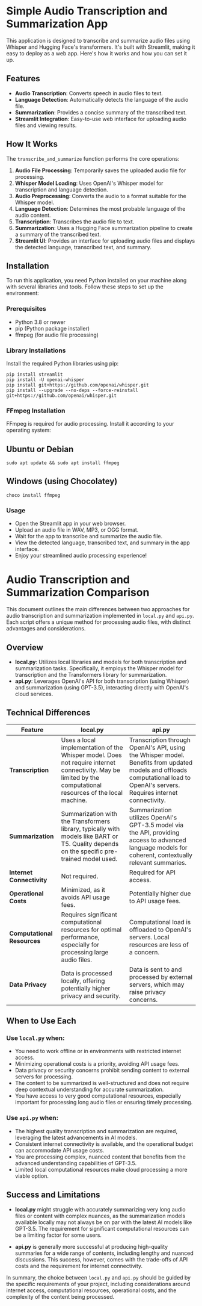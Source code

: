 # Simple Audio Transcription and Summarization App

This application is designed to transcribe and summarize audio files using Whisper and Hugging Face's transformers. It's built with Streamlit, making it easy to deploy as a web app. Here's how it works and how you can set it up.

## Features

- **Audio Transcription**: Converts speech in audio files to text.
- **Language Detection**: Automatically detects the language of the audio file.
- **Summarization**: Provides a concise summary of the transcribed text.
- **Streamlit Integration**: Easy-to-use web interface for uploading audio files and viewing results.

## How It Works

The `transcribe_and_summarize` function performs the core operations:

1. **Audio File Processing**: Temporarily saves the uploaded audio file for processing.
2. **Whisper Model Loading**: Uses OpenAI's Whisper model for transcription and language detection.
3. **Audio Preprocessing**: Converts the audio to a format suitable for the Whisper model.
4. **Language Detection**: Determines the most probable language of the audio content.
5. **Transcription**: Transcribes the audio file to text.
6. **Summarization**: Uses a Hugging Face summarization pipeline to create a summary of the transcribed text.
7. **Streamlit UI**: Provides an interface for uploading audio files and displays the detected language, transcribed text, and summary.

## Installation

To run this application, you need Python installed on your machine along with several libraries and tools. Follow these steps to set up the environment:

### Prerequisites

- Python 3.8 or newer
- pip (Python package installer)
- ffmpeg (for audio file processing)

### Library Installations

Install the required Python libraries using pip:

```shell
pip install streamlit
pip install -U openai-whisper
pip install git+https://github.com/openai/whisper.git
pip install --upgrade --no-deps --force-reinstall git+https://github.com/openai/whisper.git
```
### FFmpeg Installation

FFmpeg is required for audio processing. Install it according to your operating system:

## Ubuntu or Debian

```shell
sudo apt update && sudo apt install ffmpeg
```

## Windows (using Chocolatey)
```shell
choco install ffmpeg
```
### Usage
- Open the Streamlit app in your web browser.
- Upload an audio file in WAV, MP3, or OGG format.
- Wait for the app to transcribe and summarize the audio file.
- View the detected language, transcribed text, and summary in the app interface.
- Enjoy your streamlined audio processing experience!

# Audio Transcription and Summarization Comparison

This document outlines the main differences between two approaches for audio transcription and summarization implemented in `local.py` and `api.py`. Each script offers a unique method for processing audio files, with distinct advantages and considerations.

## Overview

- **local.py**: Utilizes local libraries and models for both transcription and summarization tasks. Specifically, it employs the Whisper model for transcription and the Transformers library for summarization.
- **api.py**: Leverages OpenAI's API for both transcription (using Whisper) and summarization (using GPT-3.5), interacting directly with OpenAI's cloud services.

## Technical Differences

| Feature               | local.py                                      | api.py                                        |
|-----------------------|-----------------------------------------------|-----------------------------------------------|
| **Transcription**     | Uses a local implementation of the Whisper model. Does not require internet connectivity. May be limited by the computational resources of the local machine. | Transcription through OpenAI's API, using the Whisper model. Benefits from updated models and offloads computational load to OpenAI's servers. Requires internet connectivity. |
| **Summarization**     | Summarization with the Transformers library, typically with models like BART or T5. Quality depends on the specific pre-trained model used. | Summarization utilizes OpenAI's GPT-3.5 model via the API, providing access to advanced language models for coherent, contextually relevant summaries. |
| **Internet Connectivity** | Not required.                                  | Required for API access.                       |
| **Operational Costs** | Minimized, as it avoids API usage fees.       | Potentially higher due to API usage fees.     |
| **Computational Resources** | Requires significant computational resources for optimal performance, especially for processing large audio files. | Computational load is offloaded to OpenAI's servers. Local resources are less of a concern. |
| **Data Privacy**      | Data is processed locally, offering potentially higher privacy and security. | Data is sent to and processed by external servers, which may raise privacy concerns. |

## When to Use Each

### Use `local.py` when:
- You need to work offline or in environments with restricted internet access.
- Minimizing operational costs is a priority, avoiding API usage fees.
- Data privacy or security concerns prohibit sending content to external servers for processing.
- The content to be summarized is well-structured and does not require deep contextual understanding for accurate summarization.
- You have access to very good computational resources, especially important for processing long audio files or ensuring timely processing.

### Use `api.py` when:
- The highest quality transcription and summarization are required, leveraging the latest advancements in AI models.
- Consistent internet connectivity is available, and the operational budget can accommodate API usage costs.
- You are processing complex, nuanced content that benefits from the advanced understanding capabilities of GPT-3.5.
- Limited local computational resources make cloud processing a more viable option.

## Success and Limitations

- **local.py** might struggle with accurately summarizing very long audio files or content with complex nuances, as the summarization models available locally may not always be on par with the latest AI models like GPT-3.5. The requirement for significant computational resources can be a limiting factor for some users.

- **api.py** is generally more successful at producing high-quality summaries for a wide range of contents, including lengthy and nuanced discussions. This success, however, comes with the trade-offs of API costs and the requirement for internet connectivity.

In summary, the choice between `local.py` and `api.py` should be guided by the specific requirements of your project, including considerations around internet access, computational resources, operational costs, and the complexity of the content being processed.


